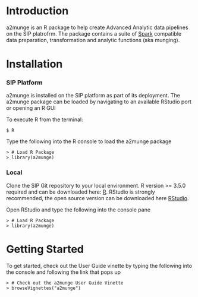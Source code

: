 # Introduction

a2munge is an R package to help create Advanced Analytic data pipelines on the SIP platrofrm. The package contains a suite of [Spark](https://spark.apache.org/) compatible data preparation, transformation and analytic functions (aka munging).


# Installation

### SIP Platform

a2munge is installed on the SIP platform as part of its deployment. The a2munge package can be loaded by navigating to an available RStudio port or opening an R GUI

To execute R from the terminal:
```
$ R
```

Type the following into the R console to load the a2munge package

```
> # Load R Package
> library(a2munge)
```


### Local

Clone the SIP Git repository to your local environment. R version >= 3.5.0 required and can be downloaded here: [R](https://www.r-project.org/). RStudio is strongly recommended, the open source version can be downloaded here [RStudio](https://www.rstudio.com/products/rstudio/download/). 

Open RStudio and type the following into the console pane

```
> # Load R Package
> library(a2munge)
```

# Getting Started

To get started, check out the User Guide vinette by typing the following into the console and following the link that pops up

```
> # Check out the a2munge User Guide Vinette
> browseVignettes("a2munge")
```
